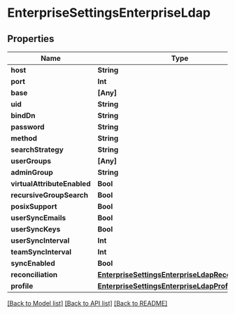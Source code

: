 # EnterpriseSettingsEnterpriseLdap

## Properties
Name | Type | Description | Notes
------------ | ------------- | ------------- | -------------
**host** | **String** |  | [optional] 
**port** | **Int** |  | [optional] 
**base** | **[Any]** |  | [optional] 
**uid** | **String** |  | [optional] 
**bindDn** | **String** |  | [optional] 
**password** | **String** |  | [optional] 
**method** | **String** |  | [optional] 
**searchStrategy** | **String** |  | [optional] 
**userGroups** | **[Any]** |  | [optional] 
**adminGroup** | **String** |  | [optional] 
**virtualAttributeEnabled** | **Bool** |  | [optional] 
**recursiveGroupSearch** | **Bool** |  | [optional] 
**posixSupport** | **Bool** |  | [optional] 
**userSyncEmails** | **Bool** |  | [optional] 
**userSyncKeys** | **Bool** |  | [optional] 
**userSyncInterval** | **Int** |  | [optional] 
**teamSyncInterval** | **Int** |  | [optional] 
**syncEnabled** | **Bool** |  | [optional] 
**reconciliation** | [**EnterpriseSettingsEnterpriseLdapReconciliation**](EnterpriseSettingsEnterpriseLdapReconciliation.md) |  | [optional] 
**profile** | [**EnterpriseSettingsEnterpriseLdapProfile**](EnterpriseSettingsEnterpriseLdapProfile.md) |  | [optional] 

[[Back to Model list]](../README.md#documentation-for-models) [[Back to API list]](../README.md#documentation-for-api-endpoints) [[Back to README]](../README.md)


